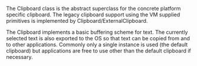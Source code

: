 The Clipboard class is the abstract superclass for the concrete platform specific clipboard. The legacy clipboard support using the VM supplied primitives is implemented by Clipboard/ExternalClipboard.

The Clipboard implements a basic buffering scheme for text. The currently selected text is also exported to the OS so that text can be copied from and to other applications. Commonly only a single instance is used (the default clipboard) but applications are free to use other than the default clipboard if necessary.